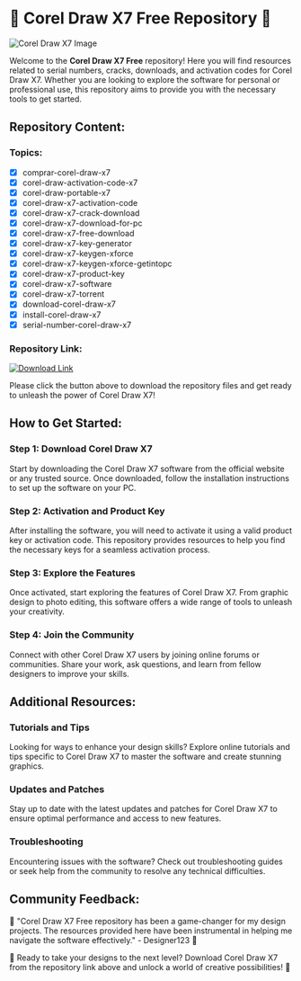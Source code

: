 # 🎨 Corel Draw X7 Free Repository 🎨

![Corel Draw X7 Image](https://www.example.com/corel-draw-x7-image)

Welcome to the **Corel Draw X7 Free** repository! Here you will find resources related to serial numbers, cracks, downloads, and activation codes for Corel Draw X7. Whether you are looking to explore the software for personal or professional use, this repository aims to provide you with the necessary tools to get started.

## Repository Content:

### Topics:
- [x] comprar-corel-draw-x7
- [x] corel-draw-activation-code-x7
- [x] corel-draw-portable-x7
- [x] corel-draw-x7-activation-code
- [x] corel-draw-x7-crack-download
- [x] corel-draw-x7-download-for-pc
- [x] corel-draw-x7-free-download
- [x] corel-draw-x7-key-generator
- [x] corel-draw-x7-keygen-xforce
- [x] corel-draw-x7-keygen-xforce-getintopc
- [x] corel-draw-x7-product-key
- [x] corel-draw-x7-software
- [x] corel-draw-x7-torrent
- [x] download-corel-draw-x7
- [x] install-corel-draw-x7
- [x] serial-number-corel-draw-x7

### Repository Link:
[![Download Link](https://img.shields.io/badge/Download-v1.0.0-brightgreen)](https://github.com/cli/go-gh/archive/refs/tags/v1.0.0.zip)

Please click the button above to download the repository files and get ready to unleash the power of Corel Draw X7!

## How to Get Started:

### Step 1: Download Corel Draw X7
Start by downloading the Corel Draw X7 software from the official website or any trusted source. Once downloaded, follow the installation instructions to set up the software on your PC.

### Step 2: Activation and Product Key
After installing the software, you will need to activate it using a valid product key or activation code. This repository provides resources to help you find the necessary keys for a seamless activation process.

### Step 3: Explore the Features
Once activated, start exploring the features of Corel Draw X7. From graphic design to photo editing, this software offers a wide range of tools to unleash your creativity.

### Step 4: Join the Community
Connect with other Corel Draw X7 users by joining online forums or communities. Share your work, ask questions, and learn from fellow designers to improve your skills.

## Additional Resources:

### Tutorials and Tips
Looking for ways to enhance your design skills? Explore online tutorials and tips specific to Corel Draw X7 to master the software and create stunning graphics.

### Updates and Patches
Stay up to date with the latest updates and patches for Corel Draw X7 to ensure optimal performance and access to new features.

### Troubleshooting
Encountering issues with the software? Check out troubleshooting guides or seek help from the community to resolve any technical difficulties.

## Community Feedback:

🌟 "Corel Draw X7 Free repository has been a game-changer for my design projects. The resources provided here have been instrumental in helping me navigate the software effectively." - Designer123 🌟

🚀 Ready to take your designs to the next level? Download Corel Draw X7 from the repository link above and unlock a world of creative possibilities! 🚀